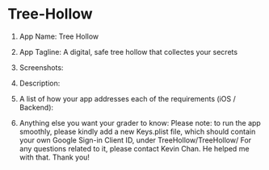 # Tree-Hollow
1. App Name: Tree Hollow

2. App Tagline:  A digital, safe tree hollow that collectes your secrets

3. Screenshots:

4. Description:

5. A list of how your app addresses each of the requirements (iOS / Backend):

6. Anything else you want your grader to know:
Please note: to run the app smoothly, please kindly add a new Keys.plist file, which should contain your own Google Sign-in Client ID, under TreeHollow/TreeHollow/ 
For any questions related to it, please contact Kevin Chan. He helped me with that. Thank you! 
